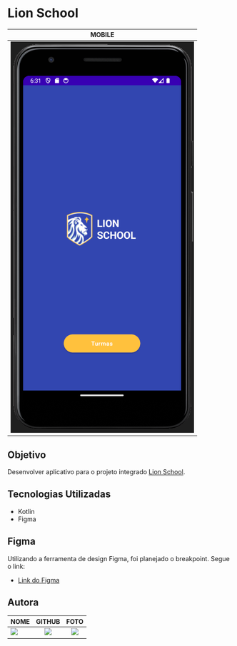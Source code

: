 <h1><strong>Lion School</strong></h1>


|      MOBILE         |         
|:-------------------:|
|![](./app/src/main/res/drawable/screen_shot.png)


## **Objetivo**

Desenvolver aplicativo para o projeto integrado [Lion School](https://github.com/camilapinh3iro/Projeto_Integrado_Lion_School).


## **Tecnologias Utilizadas**

- Kotlin
- Figma 

## **Figma**
Utilizando a ferramenta de design Figma, foi planejado o breakpoint. 
Segue o link: 

- [Link do Figma](https://www.figma.com/file/PejmtuFr6TD0a5Nu6aNeYy/SAS---MOBILE?type=design&node-id=0-1&t=Vpcp4sbd6PzwQH5d-0)



## **Autora**

| NOME                                                                                                                                                                                      |                                                     GITHUB                                                      |                                       FOTO                                       |
| :----------------------------------------------------------------------------------------------------------------------------------------------------------------------------------------- | :-------------------------------------------------------------------------------------------------------------: | :------------------------------------------------------------------------------: |
| <a href="https://github.com/camilapinh3iro"><img src="https://img.shields.io/badge/DESENVOLVEDORA-CAMILA%20PINHEIRO-informational?style=for-the-badge&logo=appveyorlabelColor=222222"></a> |   <a href="https://github.com/camilapinh3iro"><img src="https://skillicons.dev/icons?i=github&theme="/></a>   | <img src="https://avatars.githubusercontent.com/u/110388965?v=4" height="50"></a> |